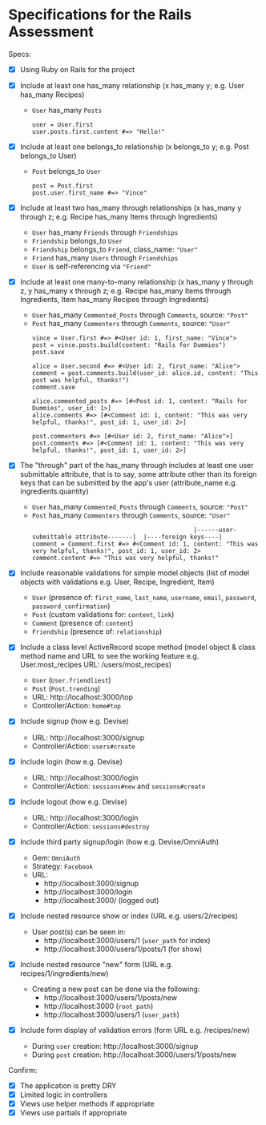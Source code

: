 # Specifications for the Rails Assessment

Specs:
- [x] Using Ruby on Rails for the project
- [x] Include at least one has_many relationship (x has_many y; e.g. User has_many Recipes)
  * `User` has_many `Posts`
    ```
    user = User.first
    user.posts.first.content #=> "Hello!"
    ```

- [x] Include at least one belongs_to relationship (x belongs_to y; e.g. Post belongs_to User)
  * `Post` belongs_to `User`
    ```
    post = Post.first
    post.user.first_name #=> "Vince"
    ```

- [x] Include at least two has_many through relationships (x has_many y through z; e.g. Recipe has_many Items through Ingredients)
  * `User` has_many `Friends` through `Friendships`
  * `Friendship` belongs_to `User`
  * `Friendship` belongs_to `Friend`, class_name: `"User"`
  * `Friend` has_many `Users` through `Friendships`
  * `User` is self-referencing via `"Friend"`

- [x] Include at least one many-to-many relationship (x has_many y through z, y has_many x through z; e.g. Recipe has_many Items through Ingredients, Item has_many Recipes through Ingredients)
  * `User` has_many `Commented_Posts` through `Comments`, source: `"Post"`
  * `Post` has_many `Commenters` through `Comments`, source: `"User"`  
    ```
    vince = User.first #=> #<User id: 1, first_name: "Vince">
    post = vince.posts.build(content: "Rails for Dummies")
    post.save

    alice = User.second #=> #<User id: 2, first_name: "Alice">
    comment = post.comments.build(user_id: alice.id, content: "This post was helpful, thanks!")    
    comment.save

    alice.commented_posts #=> [#<Post id: 1, content: "Rails for Dummies", user_id: 1>]
    alice.comments #=> [#<Comment id: 1, content: "This was very helpful, thanks!", post_id: 1, user_id: 2>]

    post.commenters #=> [#<User id: 2, first_name: "Alice">]
    post.comments #=> [#<Comment id: 1, content: "This was very helpful, thanks!", post_id: 1, user_id: 2>]
    ```  

- [x] The "through" part of the has_many through includes at least one user submittable attribute, that is to say, some attribute other than its foreign keys that can be submitted by the app's user (attribute_name e.g. ingredients.quantity)
  * `User` has_many `Commented_Posts` through `Comments`, source: `"Post"`
  * `Post` has_many `Commenters` through `Comments`, source: `"User"`
    ```
                                                 |------user-submittable attribute-------|  |----foreign keys----|
    comment = Comment.first #=> #<Comment id: 1, content: "This was very helpful, thanks!", post_id: 1, user_id: 2>
    comment.content #=> "This was very helpful, thanks!"
    ```

- [x] Include reasonable validations for simple model objects (list of model objects with validations e.g. User, Recipe, Ingredient, Item)
  * `User` (presence of: `first_name`, `last_name`, `username`, `email`, `password`, `password_confirmation`)
  * `Post` (custom validations for: `content`, `link`)
  * `Comment` (presence of: `content`)
  * `Friendship` (presence of: `relationship`)
  
- [x] Include a class level ActiveRecord scope method (model object & class method name and URL to see the working feature e.g. User.most_recipes URL: /users/most_recipes)
  * `User` (`User.friendliest`)
  * `Post` (`Post.trending`)
  * URL: http://localhost:3000/top
  * Controller/Action: `home#top`
  
- [x] Include signup (how e.g. Devise)
  * URL: http://localhost:3000/signup
  * Controller/Action: `users#create`
  
- [x] Include login (how e.g. Devise)
  * URL: http://localhost:3000/login
  * Controller/Action: `sessions#new` and `sessions#create`
  
- [x] Include logout (how e.g. Devise)
  * URL: http://localhost:3000/login
  * Controller/Action: `sessions#destroy`
  
- [x] Include third party signup/login (how e.g. Devise/OmniAuth)
  * Gem: `OmniAuth`
  * Strategy: `Facebook`
  * URL: 
    * http://localhost:3000/signup
    * http://localhost:3000/login
    * http://localhost:3000/ (logged out)
  
- [x] Include nested resource show or index (URL e.g. users/2/recipes)
  * User post(s) can be seen in:
    * http://localhost:3000/users/1 (`user_path` for index)
    * http://localhost:3000/users/1/posts/1 (for show)

- [x] Include nested resource "new" form (URL e.g. recipes/1/ingredients/new)
  * Creating a new post can be done via the following:
    * http://localhost:3000/users/1/posts/new
    * http://localhost:3000 (`root_path`)
    * http://localhost:3000/users/1 (`user_path`)
  
- [x] Include form display of validation errors (form URL e.g. /recipes/new)
  * During `user` creation: http://localhost:3000/signup
  * During `post` creation: http://localhost:3000/users/1/posts/new

Confirm:
- [x] The application is pretty DRY
- [x] Limited logic in controllers
- [x] Views use helper methods if appropriate
- [x] Views use partials if appropriate
